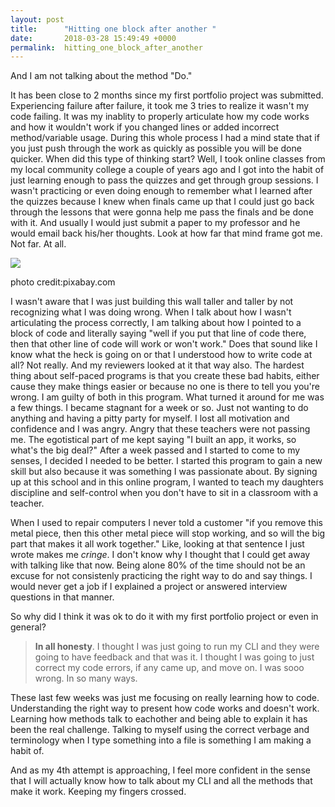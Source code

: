 ```yaml
---
layout: post
title:      "Hitting one block after another "
date:       2018-03-28 15:49:49 +0000
permalink:  hitting_one_block_after_another
---
```



And I am not talking about the method "Do."

It has been close to 2 months since my first portfolio project was submitted.  Experiencing failure after failure, it took me 3 tries to realize it wasn't my code failing. It was my inablity to properly articulate how my code works and how it wouldn't work if you changed lines or added incorrect method/variable usage. During this whole process I had a mind state that if you just push through the work as quickly as possible you will be done quicker. 
When did this type of thinking start? 
Well, I took online classes from my local community college a couple of years ago and I got into the habit of just learning enough to pass the quizzes and get through group sessions. I wasn't practicing or even doing enough to remember what I learned after the quizzes because I knew when finals came up that I could just go back through the lessons that were gonna help me pass the finals and be done with it. And usually I would just submit a paper to my professor and he would email back his/her thoughts.
Look at how far that mind frame got me. Not far. At all. 


![](https://cdn.pixabay.com/photo/2016/11/18/12/05/white-male-1834102_640.jpg)

photo credit:pixabay.com


I wasn't aware that I was just building this wall taller and taller by not recognizing what I was doing wrong. 
When I talk about how I wasn't articulating the process correctly, I am talking about how I pointed to a block of code and literally saying "well if you put that line of code there, then that other line of code will work or won't work." 
Does that sound like I know what the heck is going on or that I understood how to write code at all? 
Not really. And my reviewers looked at it that way also. 
The hardest thing about self-paced programs is that you create these bad habits, either cause they make things easier or because no one is there to tell you you're wrong. I am guilty of both in this program. 
What turned it around for me was a few things. 
I became stagnant for a week or so. Just not wanting to do anything and having a pitty party for myself. I lost all motivation and confidence and I was angry. Angry that these teachers were not passing me. The egotistical part of me kept saying "I built an app, it works, so what's the big deal?" After a week passed and I started to come to my senses, I decided I needed to be better. I started this program to gain a new skill but also because it was something I was passionate about. By signing up at this school and in this online program, I wanted to teach my daughters discipline and self-control when you don't have to sit in a classroom with a teacher. 

When I used to repair computers I never told a customer "if you remove this metal piece, then this other metal piece will stop working, and so will the big part that makes it all work together."
Like, looking at that sentence I just wrote makes me *cringe*. 
I don't know why I thought that I could get away with talking like that now. Being alone 80% of the time should not be an excuse for not consistenly practicing the right way to do and say things. I would never get a job if I explained a project or answered interview questions in that manner. 

So why did I think it was ok to do it with my first portfolio project or even in general?

> **In all honesty**. I thought I was just going to run my CLI and they were going to have feedback and that was it. I thought I was going to just correct my code errors, if any came up, and move on. I was sooo wrong. In so many ways.

These last few weeks was just me focusing on really learning how to code. Understanding the right way to present how code works and doesn't work. Learning how methods talk to eachother and being able to explain it has been the real challenge. Talking to myself using the correct verbage and terminology when I type something into a file is something I am making a habit of. 

And as my 4th attempt is approaching, I feel more confident in the sense that I will actually know how to talk about my CLI and all the methods that make it work.  Keeping my fingers crossed. 



